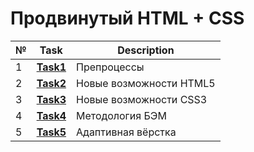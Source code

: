 # Продвинутый HTML + CSS
| № | **Task**                                                                          | **Description**                                        |
|---|-----------------------------------------------------------------------------------|--------------------------------------------------------|
| 1 | **[Task1](https://github.com/iamseryy/tasks_learn_html_css_adv/tree/main/task1)** | Препроцессы|
| 2 | **[Task2](https://github.com/iamseryy/tasks_learn_html_css_adv/tree/main/task2)** | Новые возможности HTML5|
| 3 | **[Task3](https://github.com/iamseryy/tasks_learn_html_css_adv/tree/main/task3)** | Новые возможности CSS3|
| 4 | **[Task4](https://github.com/iamseryy/tasks_learn_html_css_adv/tree/main/task4)** | Методология БЭМ|
| 5 | **[Task5](https://github.com/iamseryy/tasks_learn_html_css_adv/tree/main/task5)** | Адаптивная вёрстка|